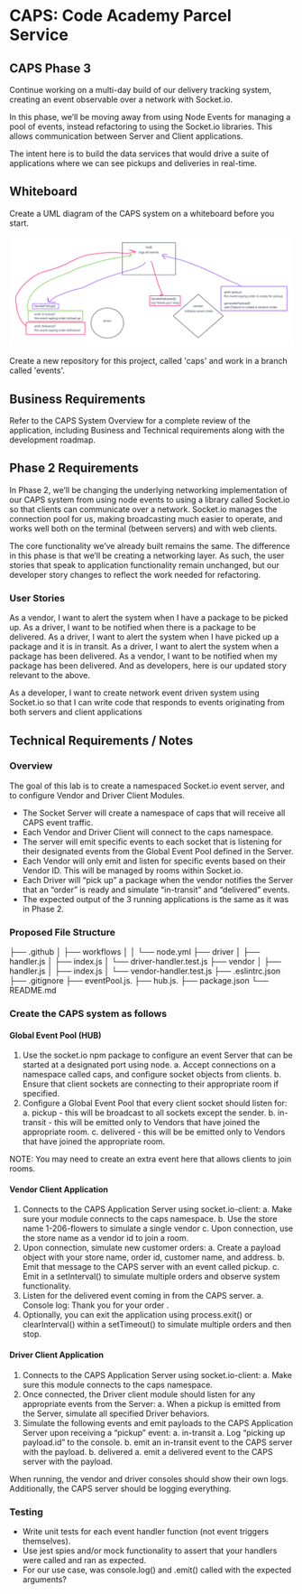 # CAPS: Code Academy Parcel Service

## CAPS Phase 3

Continue working on a multi-day build of our delivery tracking system, creating an event observable over a network with Socket.io.

In this phase, we’ll be moving away from using Node Events for managing a pool of events, instead refactoring to using the Socket.io libraries. This allows communication between Server and Client applications.

The intent here is to build the data services that would drive a suite of applications where we can see pickups and deliveries in real-time.

## Whiteboard

Create a UML diagram of the CAPS system on a whiteboard before you start.

![CAPS Whiteboard: Phase 2](./img/event-emitter-whiteboard.png)

Create a new repository for this project, called 'caps' and work in a branch called 'events'.

## Business Requirements

Refer to the CAPS System Overview for a complete review of the application, including Business and Technical requirements along with the development roadmap.

## Phase 2 Requirements

In Phase 2, we’ll be changing the underlying networking implementation of our CAPS system from using node events to using a library called Socket.io so that clients can communicate over a network. Socket.io manages the connection pool for us, making broadcasting much easier to operate, and works well both on the terminal (between servers) and with web clients.

The core functionality we’ve already built remains the same. The difference in this phase is that we’ll be creating a networking layer. As such, the user stories that speak to application functionality remain unchanged, but our developer story changes to reflect the work needed for refactoring.

### User Stories

As a vendor, I want to alert the system when I have a package to be picked up.
As a driver, I want to be notified when there is a package to be delivered.
As a driver, I want to alert the system when I have picked up a package and it is in transit.
As a driver, I want to alert the system when a package has been delivered.
As a vendor, I want to be notified when my package has been delivered.
And as developers, here is our updated story relevant to the above.

As a developer, I want to create network event driven system using Socket.io so that I can write code that responds to events originating from both servers and client applications

## Technical Requirements / Notes

### Overview

The goal of this lab is to create a namespaced Socket.io event server, and to configure Vendor and Driver Client Modules.

- The Socket Server will create a namespace of caps that will receive all CAPS event traffic.
- Each Vendor and Driver Client will connect to the caps namespace.
- The server will emit specific events to each socket that is listening for their designated events from the Global Event Pool defined in the Server.
- Each Vendor will only emit and listen for specific events based on their Vendor ID. This will be managed by rooms within Socket.io.
- Each Driver will “pick up” a package when the vendor notifies the Server that an “order” is ready and simulate “in-transit” and “delivered” events.
- The expected output of the 3 running applications is the same as it was in Phase 2.

### Proposed File Structure

├── .github
│   ├── workflows
│   │   └── node.yml
├── driver
│   ├── handler.js
│   ├── index.js
│   └── driver-handler.test.js
├── vendor
│   ├── handler.js
│   ├── index.js
│   └── vendor-handler.test.js
├── .eslintrc.json
├── .gitignore
├── eventPool.js.
├── hub.js.
├── package.json
└── README.md

### Create the CAPS system as follows

#### Global Event Pool (HUB)

1. Use the socket.io npm package to configure an event Server that can be started at a designated port using node.
  a. Accept connections on a namespace called caps, and configure socket objects from clients.
  b. Ensure that client sockets are connecting to their appropriate room if specified.
2. Configure a Global Event Pool that every client socket should listen for:
  a. pickup - this will be broadcast to all sockets except the sender.
  b. in-transit - this will be emitted only to Vendors that have joined the appropriate room.
  c. delivered - this will be be emitted only to Vendors that have joined the appropriate room.

NOTE: You may need to create an extra event here that allows clients to join rooms.

#### Vendor Client Application

1. Connects to the CAPS Application Server using socket.io-client:
  a. Make sure your module connects to the caps namespace.
  b. Use the store name 1-206-flowers to simulate a single vendor
  c. Upon connection, use the store name as a vendor id to join a room.
2. Upon connection, simulate new customer orders:
  a. Create a payload object with your store name, order id, customer name, and address.
  b. Emit that message to the CAPS server with an event called pickup.
  c. Emit in a setInterval() to simulate multiple orders and observe system functionality.
3. Listen for the delivered event coming in from the CAPS server.
  a. Console log: Thank you for your order <customer-name>.
4. Optionally, you can exit the application using process.exit() or clearInterval(<interval-id>) within a setTimeout() to simulate multiple orders and then stop.

#### Driver Client Application

1. Connects to the CAPS Application Server using socket.io-client:
  a. Make sure this module connects to the caps namespace.
2. Once connected, the Driver client module should listen for any appropriate events from the Server:
  a. When a pickup is emitted from the Server, simulate all specified Driver behaviors.
3. Simulate the following events and emit payloads to the CAPS Application Server upon receiving a “pickup” event:
  a. in-transit
    a. Log “picking up payload.id” to the console.
    b. emit an in-transit event to the CAPS server with the payload.
  b. delivered
    a. emit a delivered event to the CAPS server with the payload.

When running, the vendor and driver consoles should show their own logs. Additionally, the CAPS server should be logging everything.

### Testing

- Write unit tests for each event handler function (not event triggers themselves).
- Use jest spies and/or mock functionality to assert that your handlers were called and ran as expected.
- For our use case, was console.log() and .emit() called with the expected arguments?
